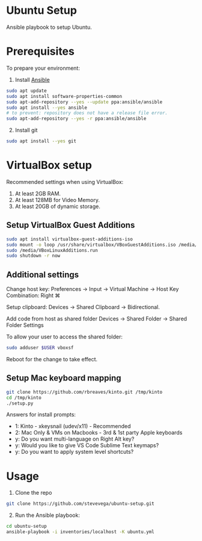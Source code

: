 # Ubuntu Setup

Ansible playbook to setup Ubuntu.

# Prerequisites

To prepare your environment:

1. Install [Ansible](https://docs.ansible.com/ansible/latest/installation_guide/intro_installation.html#installing-ansible-on-ubuntu)

```sh
sudo apt update
sudo apt install software-properties-common
sudo apt-add-repository --yes --update ppa:ansible/ansible
sudo apt install --yes ansible
# to prevent: repository does not have a release file error.
sudo apt-add-repository --yes -r ppa:ansible/ansible
```

2. Install git

```sh
sudo apt install --yes git
```

# VirtualBox setup

Recommended settings when using VirtualBox:

1. At least 2GB RAM.
2. At least 128MB for Video Memory.
3. At least 20GB of dynamic storage.

## Setup VirtualBox Guest Additions

```sh
sudo apt install virtualbox-guest-additions-iso
sudo mount -o loop /usr/share/virtualbox/VBoxGuestAdditions.iso /media/
sudo /media/VBoxLinuxAdditions.run
sudo shutdown -r now
```

## Additional settings

Change host key:
Preferences -> Input -> Virtual Machine -> Host Key Combination: Right ⌘

Setup clipboard:
Devices -> Shared Clipboard -> Bidirectional.

Add code from host as shared folder
Devices -> Shared Folder -> Shared Folder Settings

To allow your user to access the shared folder:

```sh
sudo adduser $USER vboxsf
```

Reboot for the change to take effect.

## Setup Mac keyboard mapping

```sh
git clone https://github.com/rbreaves/kinto.git /tmp/kinto
cd /tmp/kinto
./setup.py
```

Answers for install prompts:

- 1: Kinto - xkeysnail (udev/x11) - Recommended
- 2: Mac Only & VMs on Macbooks - 3rd & 1st party Apple keyboards
- y: Do you want multi-language on Right Alt key?
- y: Would you like to give VS Code Sublime Text keymaps?
- y: Do you want to apply system level shortcuts?

# Usage

1. Clone the repo

```sh
git clone https://github.com/stevevega/ubuntu-setup.git
```

2. Run the Ansible playbook:

```sh
cd ubuntu-setup
ansible-playbook -i inventories/localhost -K ubuntu.yml
```
